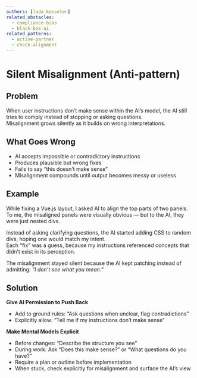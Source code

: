 ```yaml
---
authors: [lada_kesseler]
related_obstacles:
  - compliance-bias
  - black-box-ai
related_patterns:
  - active-partner
  - check-alignment
---
```


# Silent Misalignment (Anti-pattern)

## Problem
When user instructions don’t make sense within the AI’s model, the AI still tries to comply instead of stopping or asking questions.  
Misalignment grows silently as it builds on wrong interpretations.

## What Goes Wrong
- AI accepts impossible or contradictory instructions
- Produces plausible but wrong fixes
- Fails to say “this doesn’t make sense”
- Misalignment compounds until output becomes messy or useless

## Example
While fixing a Vue.js layout, I asked AI to align the top parts of two panels.  
To me, the misaligned panels were visually obvious — but to the AI, they were just nested divs.

Instead of asking clarifying questions, the AI started adding CSS to random divs, hoping one would match my intent.  
Each “fix” was a guess, because my instructions referenced concepts that didn’t exist in its perception.

The misalignment stayed silent because the AI kept patching instead of admitting: *“I don’t see what you mean.”*

## Solution
**Give AI Permission to Push Back**
- Add to ground rules: “Ask questions when unclear, flag contradictions”
- Explicitly allow: “Tell me if my instructions don’t make sense”

**Make Mental Models Explicit**
- Before changes: “Describe the structure you see”
- During work: Ask “Does this make sense?” or “What questions do you have?”
- Require a plan or outline before implementation
- When stuck, check explicitly for misalignment and surface the AI’s view
